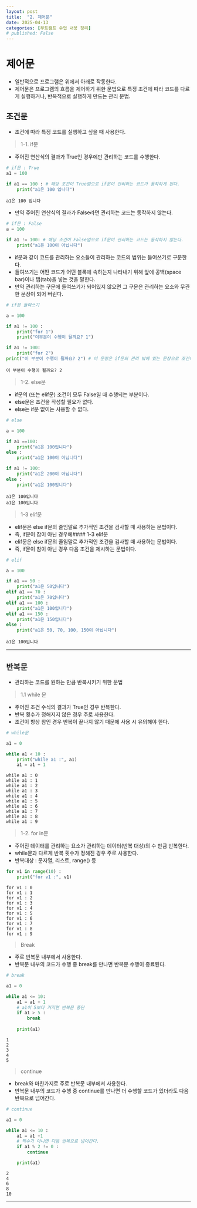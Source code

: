 ```yaml
---
layout: post
title:  "2. 제어문"
date: 2025-04-13
categories: [부트캠프 수업 내용 정리]
# published: False
---
```



제어문
=============

- 일반적으로 프로그램은 위에서 아래로 작동한다.
- 제어문은 프로그램의 흐름을 제어하기 위한 문법으로 특정 조건에 따라 코드를 다르게 실행하거나, 반복적으로 실행하게 만드는 관리 문법.

 조건문
---------
- 조건에 따라 특정 코드를 실행하고 싶을 때 사용한다.

> 1-1. if문
- 주어진 연산식의 결과가 True인 경우에만 관리하는 코드를 수행한다.


```python
# if문 : True
a1 = 100

if a1 == 100 : # 해당 조건이 True임으로 if문이 관리하는 코드가 동작하게 된다.
    print("a1은 100 입니다")
```

    a1은 100 입니다
    

- 만약 주어진 연산식의 결과가 False라면 관리하는 코드는 동작하지 않는다.


```python
# if문 : False
a = 100

if a1 != 100: # 해당 조건이 False임으로 if문이 관리하는 코드는 동작하지 않는다.
    print("a1은 100이 아닙니다")
```

- if문과 같이 코드를 관리하는 요소들이 관리하는 코드의 범위는 들여쓰기로 구분한다.
- 들여쓰기는 어떤 코드가 어떤 블록에 속하는지 나타내기 위해 앞에 공백(space bar)이나 탭(tab)을 넣는 것을 말한다.
- 만약 관리하는 구문에 들여쓰기가 되어있지 않으면 그 구문은 관리하는 요소와 무관한 문장이 되어 버린다.


```python
# if문 들여쓰기

a = 100

if a1 != 100 :
    print("for 1")
    print("이부분이 수행이 될까요? 1")

if a1 != 100:
    print("for 2")
print("이 부분이 수행이 될까요? 2") # 이 문장은 if문의 관리 밖에 있는 문장으로 조건이 False라도 출력된다.
```

    이 부분이 수행이 될까요? 2
    

> 1-2. else문
- if문의 (또는 elif문) 조건이 모두 False일 때 수행되는 부분이다.
- else문은 조건을 작성할 필요가 없다.
- else는 if문 없이는 사용할 수 없다.


```python
# else

a = 100

if a1 ==100:
    print("a1은 100입니다")
else :
    print("a1은 100이 아닙니다")

if a1 != 100:
    print("a1은 200이 아닙니다")
else :
    print("a1은 100입니다")
```

    a1은 100입니다
    a1은 100입니다
    

> 1-3 elif문
- elif문은 else if문의 줄임말로 추가적인 조건을 검사할 때 사용하는 문법이다.
- 즉, if문이 참이 아닌 경우에#### 1-3 elif문
- elif문은 else if문의 줄임말로 추가적인 조건을 검사할 때 사용하는 문법이다.
- 즉, if문이 참이 아닌 경우 다음 조건을 제시하는 문법이다.


```python
# elif

a = 100

if a1 == 50 :
    print("a1은 50입니다")
elif a1 == 70 :
    print("a1은 70입니다")
elif a1 == 100 :
    print("a1은 100입니다")
elif a1 == 150 :
    print("a1은 150입니다")
else :
    print("a1은 50, 70, 100, 150이 아닙니다")
```

    a1은 100입니다
    

* * *

반복문
------
- 관리하는 코드를 원하는 만큼 반복시키기 위한 문법

> 1.1 while 문
- 주어진 조건 수식의 결과가 True인 경우 반복한다.
- 반복 횟수가 정해지지 않은 경우 주로 사용한다.
- 조건이 항상 참인 경우 반복이 끝나지 않기 때문에 사용 시 유의해야 한다.


```python
# while문 

a1 = 0

while a1 < 10 :
    print("while a1 :", a1)    
    a1 = a1 + 1
```

    while a1 : 0
    while a1 : 1
    while a1 : 2
    while a1 : 3
    while a1 : 4
    while a1 : 5
    while a1 : 6
    while a1 : 7
    while a1 : 8
    while a1 : 9
    

> 1-2. for in문
- 주어진 데이터를 관리하는 요소가 관리하는 데이터(반복 대상)의 수 만큼 반복한다.
- while문과 다르게 반복 횟수가 정해진 경우 주로 사용한다.
- 반복대상 : 문자열, 리스트, range() 등


```python
for v1 in range(10) :
    print("for v1 :", v1)
```

    for v1 : 0
    for v1 : 1
    for v1 : 2
    for v1 : 3
    for v1 : 4
    for v1 : 5
    for v1 : 6
    for v1 : 7
    for v1 : 8
    for v1 : 9
    

> Break
- 주로 반복문 내부에서 사용한다.
- 반복문 내부의 코드가 수행 중 break를 만나면 반복문 수행이 종료된다.


```python
# break

a1 = 0

while a1 <= 10:
    a1 = a1 + 1 
    # a1이 5보다 커지면 반복문 중단
    if a1 > 5 :
        break
        
    print(a1)
```

    1
    2
    3
    4
    5
    

> continue
- break와 마찬가지로 주로 반복문 내부에서 사용한다.
- 반복문 내부의 코드가 수행 중 continue를 만나면 더 수행할 코드가 있더라도 다음 반복으로 넘어간다.


```python
# continue

a1 = 0

while a1 <= 10 :
    a1 = a1 +1
    # 짝수가 아니면 다음 반복으로 넘어간다.
    if a1 % 2 != 0 :
        continue

    print(a1)
```

    2
    4
    6
    8
    10
    

* * *
